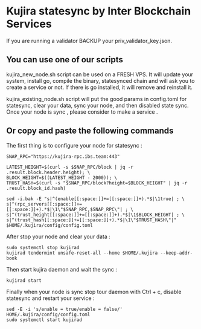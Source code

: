 # Kujira statesync by Inter Blockchain Services

If you are running a validator BACKUP your priv_validator_key.json.

## You can use one of our scripts

kujira_new_node.sh script can be used on a FRESH VPS. It will update your system, install go, compile the binary, statesynced chain and will ask you to create a service or not. If there is go installed, it will remove and reinstall it.

kujira_existing_node.sh script will put the good params in config.toml for statesync, clear your data, sync your node, and then disabled state sync. Once your node is sync , please consider to make a service .

## Or copy and paste the following commands

The first thing is to configure your node for statesync :

```
SNAP_RPC="https://kujira-rpc.ibs.team:443"

LATEST_HEIGHT=$(curl -s $SNAP_RPC/block | jq -r .result.block.header.height); \
BLOCK_HEIGHT=$((LATEST_HEIGHT - 2000)); \
TRUST_HASH=$(curl -s "$SNAP_RPC/block?height=$BLOCK_HEIGHT" | jq -r .result.block_id.hash)

sed -i.bak -E "s|^(enable[[:space:]]+=[[:space:]]+).*$|\1true| ; \
s|^(rpc_servers[[:space:]]+=[[:space:]]+).*$|\1\"$SNAP_RPC,$SNAP_RPC\"| ; \
s|^(trust_height[[:space:]]+=[[:space:]]+).*$|\1$BLOCK_HEIGHT| ; \
s|^(trust_hash[[:space:]]+=[[:space:]]+).*$|\1\"$TRUST_HASH\"|" $HOME/.kujira/config/config.toml
```

After stop your node and clear your data :

```
sudo systemctl stop kujirad
kujirad tendermint unsafe-reset-all --home $HOME/.kujira --keep-addr-book
```

Then start kujira daemon and wait the sync :

```
kujirad start
```

Finally when your node is sync stop tour daemon with Ctrl + c, disable statesync and restart your service :

```
sed -E -i 's/enable = true/enable = false/' HOME/.kujira/config/config.toml
sudo systemctl start kujirad
```
